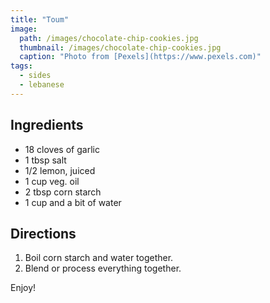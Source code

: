```yaml
---
title: "Toum"
image: 
  path: /images/chocolate-chip-cookies.jpg
  thumbnail: /images/chocolate-chip-cookies.jpg
  caption: "Photo from [Pexels](https://www.pexels.com)"
tags:
  - sides
  - lebanese
---
```


## Ingredients

* 18 cloves of garlic
* 1 tbsp salt
* 1/2 lemon, juiced
* 1 cup veg. oil
* 2 tbsp corn starch
* 1 cup and a bit of water

## Directions

1. Boil corn starch and water together.
2. Blend or process everything together.

Enjoy!
